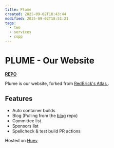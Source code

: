 ```yaml
---
title: Plume
created: 2025-09-02T18:43:44
modified: 2025-09-02T18:51:21
tags:
  - two
  - services
  - cspp
---
```

# **PLUME** - Our Website

[**REPO**](https://github.com/cs-soc-tudublin/plume)

Plume is our website, forked from [RedBrick's Atlas ](https://github.com/redbrick/atlas).

## Features

- Auto container builds
- Blog (Pulling from the [blog](https://github.com/cs-soc-tudublin/blog) repo)
- Committee list
- Sponsors list
- Spellcheck & test build PR actions

Hosted on [Huey](docs/two/vms/huey.md)
